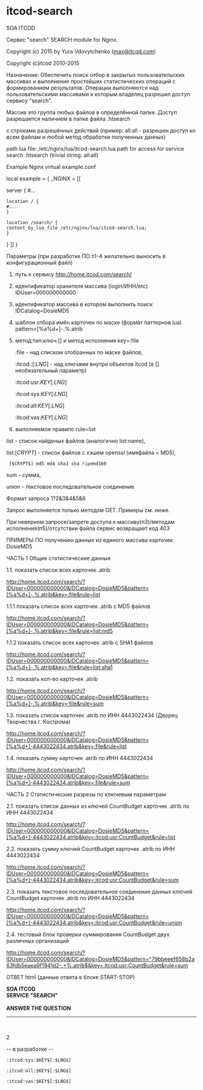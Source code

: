 # itcod-search


SOA ITCOD

Сервис "search" 
SEARCH module for Nginx.

Copyright (c) 2015 by Yura Vdovytchenko (max@itcod.com)

Copyright (c)itcod 2010-2015

Назначение: Обеспечить поиск отбор в закрытых пользовательских массивах и выполнение простейших статистических операций с формированием результатов. Операции выполняются над пользовательскими массивами к которым владелец разрешил доступ сервису "search".

Массив это группа любых файлов в определённой папке. Доступ разрешается наличием в папке файла .htsearch 


c строками разрешённых действий (пример: all:all - разрешен доступ ко всем файлам и любой метод обработки полученных данных)


path lua file: /etc/nginx/lua/itcod-search.lua
path for access for service search .htsearch (trivial string: all:all)

Example Nginx virtual example.conf

local example = {
  _NGINX = [[

server {
    #...

    location / {
	#...
    }

    location /search/ {
	content_by_lua_file /etc/nginx/lua/itcod-search.lua;
    }
}
  ]]
}




Параметры (при разработке ПО п1-4 желательно выносить в конфигурационный файл)

1. путь к сервису http://home.itcod.com/search/

2. идентификатор хранителя массива (login/ИНН/etc) IDUser=000000000000

3. идентификатор массива в котором выполнить поиск IDCatalog=DosieMD5

4. шаблон отбора имён карточек по маске (формат паттернов lua) pattern=[%a%d+]-.%.atrib

5. метод:тип:ключ:[] и метод исполнения key=:file 

	:file - над списком отобранных по маске файлов, 

	:itcod:*:*[:$LNG$] - над ключами внутри объектов itcod (в [] необязательный параметр)

	:itcod:usr:$KEY$[:$LNG$]

	:itcod:sys:$KEY$[:$LNG$] 

	:itcod:all:$KEY$[:$LNG$] 

	:itcod:vas:$KEY$[:$LNG$] 

6. выполняемое правило rule=list 

list - список найденых файлов (аналогично list:name),

list:[$CRYPT$] - список файлов с хэшем openssl (имяфайла = MD5),

     [$CRYPT$] md5 md4 sha1 sha ripemd160

sum - сумма, 

union - текстовое последовательное соединение


Формат запроса 1?2&3&4&5&6

Запрос выполняется только методом GET. Примеры см. ниже.

При неверном запросе/запрете доступа к массиву(п3)/методам исполнения(п5)/отсутствии файла сервис возвращает код 403


ПРИМЕРЫ ПО получению данных из единого массива карточек DosieMD5


ЧАСТЬ 1 Общие статистические данные

1.1. показать список всех карточек .atrib

http://home.itcod.com/search/?IDUser=000000000000&IDCatalog=DosieMD5&pattern=[%a%d+]-.%.atrib&key=:file&rule=list



1.1.1 показать список всех карточек .atrib c MD5 файлов

http://home.itcod.com/search/?IDUser=000000000000&IDCatalog=DosieMD5&pattern=[%a%d+]-.%.atrib&key=:file&rule=list:md5



1.1.2 показать список всех карточек .atrib c SHA1 файлов

http://home.itcod.com/search/?IDUser=000000000000&IDCatalog=DosieMD5&pattern=[%a%d+]-.%.atrib&key=:file&rule=list:sha1



1.2. показать кол-во карточек .atrib

http://home.itcod.com/search/?IDUser=000000000000&IDCatalog=DosieMD5&pattern=[%a%d+]-.%.atrib&key=:file&rule=sum



1.3. показать список карточек .atrib по ИНН 4443022434 (Дворец Творчества г. Кострома)

http://home.itcod.com/search/?IDUser=000000000000&IDCatalog=DosieMD5&pattern=[%a%d+]-4443022434.atrib&key=:file&rule=list



1.4. показать сумму карточек .atrib по ИНН 4443022434

http://home.itcod.com/search/?IDUser=000000000000&IDCatalog=DosieMD5&pattern=[%a%d+]-4443022434.atrib&key=:file&rule=sum



ЧАСТЬ 2 Статистические разрезы по ключевым параметрам 



2.1. показать список данных из ключей CountBudget карточек .atrib по ИНН 4443022434

http://home.itcod.com/search/?IDUser=000000000000&IDCatalog=DosieMD5&pattern=[%a%d+]-4443022434.atrib&key=:itcod:usr:CountBudget&rule=list



2.2. показать сумму ключей CountBudget карточек .atrib по ИНН 4443022434

http://home.itcod.com/search/?IDUser=000000000000&IDCatalog=DosieMD5&pattern=[%a%d+]-4443022434.atrib&key=:itcod:usr:CountBudget&rule=sum



2.3. показать текстовое последовательное соединение данных ключей CountBudget карточек .atrib по ИНН 4443022434

http://home.itcod.com/search/?IDUser=000000000000&IDCatalog=DosieMD5&pattern=[%a%d+]-4443022434.atrib&key=:itcod:usr:CountBudget&rule=union



2.4. тестовый блок проверки суммирования CountBudget двух различных организаций

http://home.itcod.com/search/?IDUser=000000000000&IDCatalog=DosieMD5&pattern=^79bbeeef658b2a63fdb5eaea9f1941d2-.+%.atrib$&key=:itcod:usr:CountBudget&rule=sum



ОТВЕТ html (данные ответа в блоке START-STOP)

<b>SOA ITCOD<br>SERVICE "SEARCH"<br><br>ANSWER THE QUESTION</b><hr><br>

<!-- START REPLY  -->

2

<!-- STOP REPLY -->


-- в разработке --

	:itcod:sys:$KEY$[:$LNG$] 

	:itcod:all:$KEY$[:$LNG$] 

	:itcod:vas:$KEY$[:$LNG$] 


